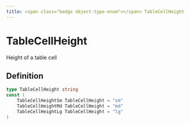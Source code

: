 ```yaml
---
title: <span class="badge object-type-enum"></span> TableCellHeight
---
```

# <span class="badge object-type-enum"></span> TableCellHeight

Height of a table cell

## Definition

```go
type TableCellHeight string
const (
	TableCellHeightSm TableCellHeight = "sm"
	TableCellHeightMd TableCellHeight = "md"
	TableCellHeightLg TableCellHeight = "lg"
)

```
